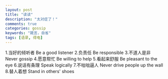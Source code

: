 ```yaml
---
layout: post
title: "读读"
description: "太对症了！"
comments: true
categories: gossip
keywords: "箴言，自省"
tags: [语录, 得电]
---
```

1.当好的倾听者 Be a good listener 
2.负责任 Be responsible 
3.不道人是非 Never gossip 
4.愿意帮忙 Be willing to help 
5.看起来舒服 Be pleasant to the eye
6.说话有条理 Speak logically 
7.不咄咄逼人 Never drive people up the wall 
8.替人着想 Stand in others' shoes
    
